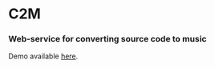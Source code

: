 # C2M
### Web-service for converting source code to music
Demo available [here](https://youtu.be/sf9FrDuKB4g).
